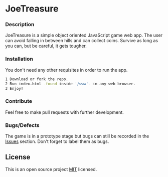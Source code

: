 # JoeTreasure

### Description
JoeTreasure is a simple object oriented JavaScript game web app. The user can avoid falling in between hills and can collect coins. Survive as long as you can, but be careful, it gets tougher.

### Installation
You don't need any other requisites in order to run the app.
```sh
1 Download or fork the repo.
2 Run index.html -found inside '/www'- in any web browser.
3 Enjoy!
```

### Contribute
Feel free to make pull requests with further development.

### Bugs/Defects
The game is in a prototype stage but bugs can still be recorded in the [Issues](https://github.com/iulianoana/JoeTreasure/issues) section. Don't forget to label them as bugs.

## License
This is an open source project [MIT](https://github.com/iulianoana/JSDev/blob/master/LICENSE) licensed.
